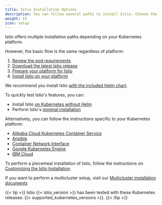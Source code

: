 ```yaml
---
title: Istio Installation Options
description: You can follow several paths to install Istio. Choose the path that best suits your needs and platform.
weight: 15
icon: setup
---
```


Istio offers multiple installation paths depending on your Kubernetes platform.

However, the basic flow is the same regardless of platform:

1. [Review the pod requirements](./reqs/index.md)
1. [Download the latest Istio release](./download-release/index.md)
1. [Prepare your platform for Istio](./platform/_index.md)
1. [Install Istio on your platform](./helm/index.md)

We recommend you install Istio [with the included Helm chart](./helm/index.md).

To quickly test Istio's features, you can:

- Install Istio [on Kubernetes without Helm](./kubernetes/index.md)
- Perform Istio's [minimal installation](./minimal/index.md)

Alternatively, you can follow the instructions specific to your Kubernetes
platform:

- [Alibaba Cloud Kubernetes Container Service](./alibaba/index.md)
- [Ansible](./ansible/index.md)
- [Container Network Interface](./cni/index.md)
- [Google Kubernetes Engine](./gke/index.md)
- [IBM Cloud](./ibm/index.md)

To perform a piecemeal installation of Istio, follow the instructions on
[Customizing the Istio Installation](./custom/index.md).

If you want to perform a multicluster setup, visit our
[Multicluster installation documents](./multicluster/index.md)



{{< tip >}}
Istio {{< istio_version >}} has been tested with these Kubernetes releases:
{{< supported_kubernetes_versions >}}.
{{< /tip >}}


